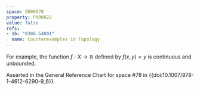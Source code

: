 ```yaml
---
space: S000070
property: P000022
value: false
refs:
- zb: "0386.54001"
  name: Counterexamples in Topology
---
```


For example, the function $f:X\to\mathbb R$ defined by $f(x,y)=y$ is continuous and unbounded.

Asserted in the General Reference Chart for space #78 in
{{doi:10.1007/978-1-4612-6290-9_6}}.
